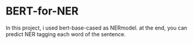 # BERT-for-NER
In this project, i used bert-base-cased as NERmodel. at the end, you can predict NER tagging each word of the sentence.
